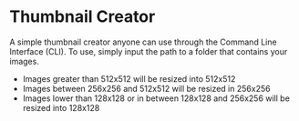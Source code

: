 # Thumbnail Creator

A simple thumbnail creator anyone can use through the Command Line Interface (CLI). To use, simply input the path to a folder that contains your images. 
- Images greater than 512x512 will be resized into 512x512
- Images between 256x256 and 512x512 will be resized in 256x256
- Images lower than 128x128 or in between 128x128 and 256x256 will be resized into 128x128
